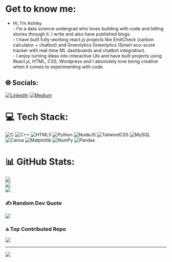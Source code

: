 # Get to know me:
- Hi, I’m Ashley.<br>- I’m a data science undergrad who loves building with code and telling stories through it. I write and also have published blogs.<br>- I have built fully-working react.js projects like EmitCheck (carbon calculator + chatbot) and Greenlytics Greenlytics (Smart eco-score tracker with real-time ML dashboards and chatbot integration).<br>- I enjoy turning ideas into interactive UIs and have built projects using React.js, HTML, CSS, Wordpress and I absolutely love being creative when it comes to experimenting with code.<br>

## 🌐 Socials:
[![LinkedIn](https://img.shields.io/badge/LinkedIn-%230077B5.svg?logo=linkedin&logoColor=white)](https://linkedin.com/in/https://www.linkedin.com/in/ashley-thomas-259849257/) [![Medium](https://img.shields.io/badge/Medium-12100E?logo=medium&logoColor=white)](https://medium.com/@https://medium.com/@hahashley) 

# 💻 Tech Stack:
![C](https://img.shields.io/badge/c-%2300599C.svg?style=for-the-badge&logo=c&logoColor=white) ![C++](https://img.shields.io/badge/c++-%2300599C.svg?style=for-the-badge&logo=c%2B%2B&logoColor=white) ![HTML5](https://img.shields.io/badge/html5-%23E34F26.svg?style=for-the-badge&logo=html5&logoColor=white) ![Python](https://img.shields.io/badge/python-3670A0?style=for-the-badge&logo=python&logoColor=ffdd54) ![NodeJS](https://img.shields.io/badge/node.js-6DA55F?style=for-the-badge&logo=node.js&logoColor=white) ![TailwindCSS](https://img.shields.io/badge/tailwindcss-%2338B2AC.svg?style=for-the-badge&logo=tailwind-css&logoColor=white) ![MySQL](https://img.shields.io/badge/mysql-4479A1.svg?style=for-the-badge&logo=mysql&logoColor=white) ![Canva](https://img.shields.io/badge/Canva-%2300C4CC.svg?style=for-the-badge&logo=Canva&logoColor=white) ![Matplotlib](https://img.shields.io/badge/Matplotlib-%23ffffff.svg?style=for-the-badge&logo=Matplotlib&logoColor=black) ![NumPy](https://img.shields.io/badge/numpy-%23013243.svg?style=for-the-badge&logo=numpy&logoColor=white) ![Pandas](https://img.shields.io/badge/pandas-%23150458.svg?style=for-the-badge&logo=pandas&logoColor=white)
# 📊 GitHub Stats:
![](https://github-readme-stats.vercel.app/api?username=ashleythomas18&theme=dark&hide_border=false&include_all_commits=true&count_private=false)<br/>
![](https://github-readme-streak-stats.herokuapp.com/?user=ashleythomas18&theme=dark&hide_border=false)<br/>
![](https://github-readme-stats.vercel.app/api/top-langs/?username=ashleythomas18&theme=dark&hide_border=false&include_all_commits=true&count_private=false&layout=compact)

### ✍️ Random Dev Quote
![](https://quotes-github-readme.vercel.app/api?type=horizontal&theme=radical)

### 🔝 Top Contributed Repo
![](https://github-contributor-stats.vercel.app/api?username=ashleythomas18&limit=5&theme=dark&combine_all_yearly_contributions=true)

---
[![](https://visitcount.itsvg.in/api?id=ashleythomas18&icon=0&color=10)](https://visitcount.itsvg.in)

